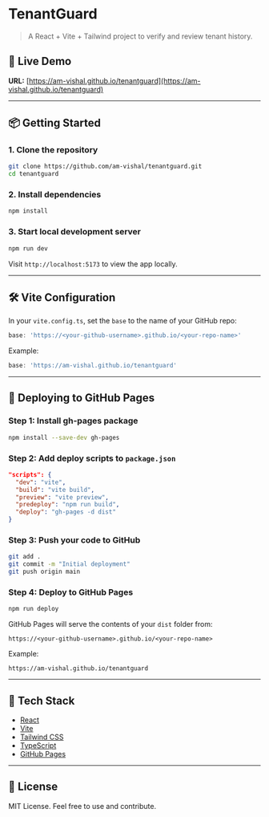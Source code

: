 # TenantGuard

> A React + Vite + Tailwind project to verify and review tenant history.

## 🚀 Live Demo

**URL:** [https://am-vishal.github.io/tenantguard](https://am-vishal.github.io/tenantguard)

---

## 📦 Getting Started

### 1. Clone the repository

```bash
git clone https://github.com/am-vishal/tenantguard.git
cd tenantguard
```

### 2. Install dependencies

```bash
npm install
```

### 3. Start local development server

```bash
npm run dev
```

Visit `http://localhost:5173` to view the app locally.

---

## 🛠 Vite Configuration

In your `vite.config.ts`, set the `base` to the name of your GitHub repo:

```ts
base: 'https://<your-github-username>.github.io/<your-repo-name>'
```

Example:

```ts
base: 'https://am-vishal.github.io/tenantguard'
```

---

## 🚀 Deploying to GitHub Pages

### Step 1: Install gh-pages package

```bash
npm install --save-dev gh-pages
```

### Step 2: Add deploy scripts to `package.json`

```json
"scripts": {
  "dev": "vite",
  "build": "vite build",
  "preview": "vite preview",
  "predeploy": "npm run build",
  "deploy": "gh-pages -d dist"
}
```

### Step 3: Push your code to GitHub

```bash
git add .
git commit -m "Initial deployment"
git push origin main
```

### Step 4: Deploy to GitHub Pages

```bash
npm run deploy
```

GitHub Pages will serve the contents of your `dist` folder from:

```
https://<your-github-username>.github.io/<your-repo-name>
```

Example:

```
https://am-vishal.github.io/tenantguard
```

---

## 🧩 Tech Stack

* [React](https://reactjs.org/)
* [Vite](https://vitejs.dev/)
* [Tailwind CSS](https://tailwindcss.com/)
* [TypeScript](https://www.typescriptlang.org/)
* [GitHub Pages](https://pages.github.com/)

---

## 📄 License

MIT License. Feel free to use and contribute.

<!-- 
# React + TypeScript + Vite

This template provides a minimal setup to get React working in Vite with HMR and some ESLint rules.

Currently, two official plugins are available:

- [@vitejs/plugin-react](https://github.com/vitejs/vite-plugin-react/blob/main/packages/plugin-react) uses [Babel](https://babeljs.io/) for Fast Refresh
- [@vitejs/plugin-react-swc](https://github.com/vitejs/vite-plugin-react/blob/main/packages/plugin-react-swc) uses [SWC](https://swc.rs/) for Fast Refresh

## Expanding the ESLint configuration

If you are developing a production application, we recommend updating the configuration to enable type-aware lint rules:

```js
export default tseslint.config({
  extends: [
    // Remove ...tseslint.configs.recommended and replace with this
    ...tseslint.configs.recommendedTypeChecked,
    // Alternatively, use this for stricter rules
    ...tseslint.configs.strictTypeChecked,
    // Optionally, add this for stylistic rules
    ...tseslint.configs.stylisticTypeChecked,
  ],
  languageOptions: {
    // other options...
    parserOptions: {
      project: ['./tsconfig.node.json', './tsconfig.app.json'],
      tsconfigRootDir: import.meta.dirname,
    },
  },
})
```

You can also install [eslint-plugin-react-x](https://github.com/Rel1cx/eslint-react/tree/main/packages/plugins/eslint-plugin-react-x) and [eslint-plugin-react-dom](https://github.com/Rel1cx/eslint-react/tree/main/packages/plugins/eslint-plugin-react-dom) for React-specific lint rules:

```js
// eslint.config.js
import reactX from 'eslint-plugin-react-x'
import reactDom from 'eslint-plugin-react-dom'

export default tseslint.config({
  plugins: {
    // Add the react-x and react-dom plugins
    'react-x': reactX,
    'react-dom': reactDom,
  },
  rules: {
    // other rules...
    // Enable its recommended typescript rules
    ...reactX.configs['recommended-typescript'].rules,
    ...reactDom.configs.recommended.rules,
  },
})
``` -->
